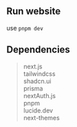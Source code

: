 ## Run website

use `pnpm dev`

## Dependencies

> next.js\
> tailwindcss\
> shadcn.ui\
> prisma\
> nextAuth.js\
> pnpm\
> lucide.dev\
> next-themes